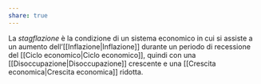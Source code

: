 ```yaml
---
share: true
---
```

La *stagflazione* è la condizione di un sistema economico in cui si assiste a un aumento dell’[[Inflazione|Inflazione]] durante un periodo di recessione del [[Ciclo economico|Ciclo economico]], quindi con una [[Disoccupazione|Disoccupazione]] crescente e una [[Crescita economica|Crescita economica]] ridotta.
